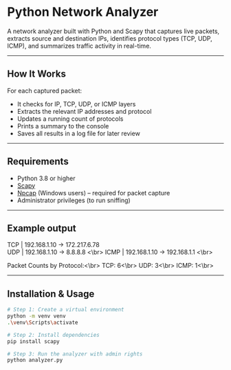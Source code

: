 # Python Network Analyzer

A network analyzer built with Python and Scapy that captures live packets, extracts source and destination IPs, identifies protocol types (TCP, UDP, ICMP), and summarizes traffic activity in real-time.

---

## How It Works

For each captured packet:
- It checks for IP, TCP, UDP, or ICMP layers
- Extracts the relevant IP addresses and protocol
- Updates a running count of protocols
- Prints a summary to the console
- Saves all results in a log file for later review

---

## Requirements

- Python 3.8 or higher
- [Scapy](https://scapy.net/)
- [Npcap](https://npcap.com/) (Windows users) – required for packet capture
- Administrator privileges (to run sniffing)

---

## Example output

TCP  | 192.168.1.10 -> 172.217.6.78 </br>
UDP  | 192.168.1.10 -> 8.8.8.8 <\br>
ICMP | 192.168.1.10 -> 192.168.1.1 <\br>

Packet Counts by Protocol:<\br>
TCP:  6<\br>
UDP:  3<\br>
ICMP: 1<\br>

---

## Installation & Usage

```bash
# Step 1: Create a virtual environment
python -m venv venv
.\venv\Scripts\activate

# Step 2: Install dependencies
pip install scapy

# Step 3: Run the analyzer with admin rights
python analyzer.py

